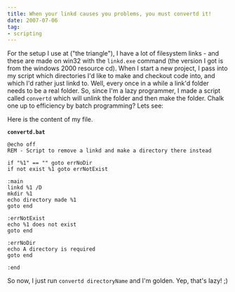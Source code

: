 ```yaml
---
title: When your linkd causes you problems, you must convertd it!
date: 2007-07-06
tag:
- scripting
---
```

For the setup I use at ("the triangle"), I have a lot of filesystem links - and these are made on win32 with the `linkd.exe` command (the version I got is from the windows 2000 resource cd).  When I start a new project, I pass into my script which directories I'd like to make and checkout code into, and which I'd rather just linkd to.  Well, every once in a while a link'd folder needs to be a real folder.  So, since I'm a lazy programmer, I made a script called `convertd` which will unlink the folder and then make the folder.  Chalk one up to efficiency by batch programming?  Lets see:

<!--more-->

Here is the content of my file.

**`convertd.bat`**
    
    @echo off
    REM - Script to remove a linkd and make a directory there instead
    
    if "%1" == "" goto errNoDir
    if not exist %1 goto errNotExist
    
    :main
    linkd %1 /D
    mkdir %1
    echo directory made %1
    goto end
    
    :errNotExist
    echo %1 does not exist
    goto end
    
    :errNoDir
    echo A directory is required
    goto end
    
    :end
    
So now, I just run `convertd directoryName` and I'm golden.  Yep, that's lazy! ;)

